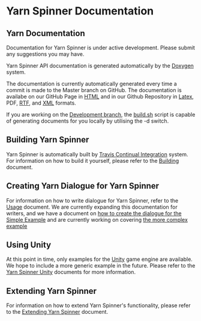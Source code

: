 # Yarn Spinner Documentation

## Yarn Documentation

Documentation for Yarn Spinner is under active development. Please submit any suggestions you may have.

Yarn Spinner API documentation is generated automatically by the [Doxygen](http://www.doxygen.org) system.

The documentation is currently automatically generated every time a commit is made to the Master branch on GitHub. The documentation is availabe on our GitHub Page in [HTML](http://thesecretlab.github.io/YarnSpinner/html/) and in our Github Repository in [Latex](https://github.com/thesecretlab/YarnSpinner/tree/gh-pages/latex), PDF, [RTF](https://github.com/thesecretlab/YarnSpinner/tree/gh-pages/rtf), and [XML](https://github.com/thesecretlab/YarnSpinner/tree/gh-pages/xml) formats.

If you are working on the [Development branch](https://github.com/thesecretlab/YarnSpinner/tree/development), the [build.sh](../build.sh) script is capable of generating documents for you locally by utilising the -d switch.

## Building Yarn Spinner
Yarn Spinner is automatically built by [Travis Continual Integration](https://travis-ci.org/thesecretlab/YarnSpinner) system. For information on how to build it yourself, please refer to the [Building](YarnSpinner-Programming/Building.md) document.

## Creating Yarn Dialogue for Yarn Spinner
For information on how to write dialogue for Yarn Spinner, refer to the [Usage](YarnSpinner-Dialogue/Advanced-Dialogue-Usage.md) document. We are currently expanding this documentation for writers, and we have a document on [how to create the dialogue for the Simple Example](YarnSpinner-Dialogue/Simple-Dialogue-Example.md) and are currently working on covering [the more complex example](YarnSpinner-Dialogue/Complex-Dialogue-Example.md)

## Using Unity
At this point in time, only examples for the [Unity](http://www.unity3d.com) game engine are available. We hope to include a more generic example in the future. Please refer to the [Yarn Spinner Unity](YarnSpinner-Unity/) documents for more information.

## Extending Yarn Spinner
For information on how to extend Yarn Spinner's functionality, please refer to the [Extending Yarn Spinner](YarnSpinner-Programming/Extending.md) document.
